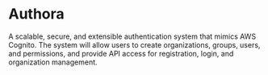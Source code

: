 # Authora

A scalable, secure, and extensible authentication system that mimics AWS Cognito. The system will allow users to create organizations, groups, users, and permissions, and provide API access for registration, login, and organization management.